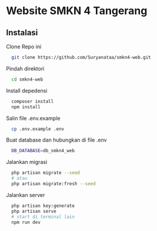 # Website SMKN 4 Tangerang

## Instalasi
Clone Repo ini
```bash
  git clone https://github.com/Suryanataa/smkn4-web.git
```

Pindah direktori
```bash
  cd smkn4-web
```

Install depedensi
```bash
  composer install
  npm install
```

Salin file .env.example
```bash
  cp .env.example .env
```

Buat database dan hubungkan di file .env
```bash
  DB_DATABASE=db_smkn4_web
```

Jalankan migrasi
```bash
  php artisan migrate --seed
  # atau
  php artisan migrate:fresh --seed
```

Jalankan server
```bash
  php artisan key:generate
  php artisan serve
  # start di terminal lain
  npm run dev
```
